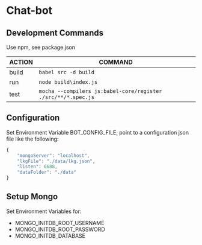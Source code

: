 # Chat-bot

## Development Commands

Use npm, see package.json

ACTION | COMMAND
--- | ---
build | `babel src -d build` 
run | `node build\index.js` 
test | `mocha --compilers js:babel-core/register ./src/**/*.spec.js`

## Configuration

Set Environment Variable BOT_CONFIG_FILE, point to a configuration json file like the following:

```javascript
{
    "mongoServer": "localhost",
    "lkgFile": "./data/lkg.json",
    "listen": 6688,
    "dataFolder": "./data"
}
```

## Setup Mongo

Set Environment Variables for:
- MONGO_INITDB_ROOT_USERNAME
- MONGO_INITDB_ROOT_PASSWORD
- MONGO_INITDB_DATABASE